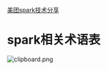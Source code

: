 [美团spark技术分享](https://segmentfault.com/a/1190000016352856)

# spark相关术语表

![clipboard.png](https://gitee.com/luckywind/PigGo/raw/master/image/bVbgMhS.png)

